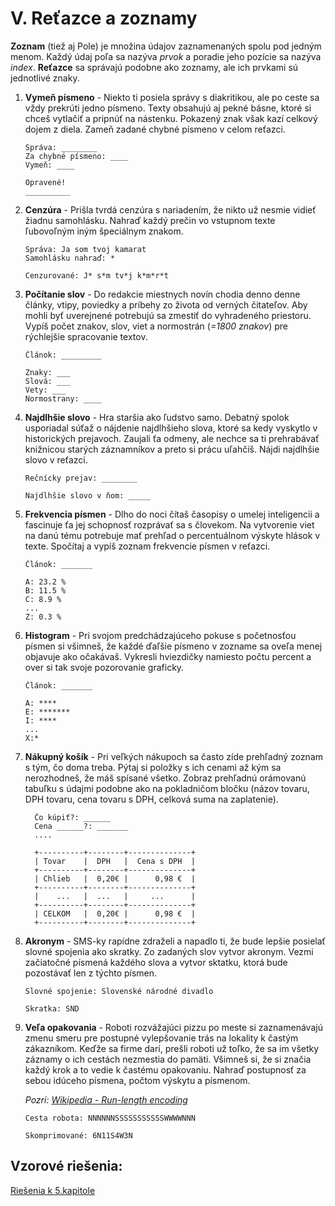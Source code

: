# Ⅴ. Reťazce a zoznamy


**Zoznam** (tiež aj Pole) je množina údajov zaznamenaných spolu pod jedným menom. Každý údaj poľa sa nazýva *prvok* a poradie jeho pozície sa nazýva *index*. **Reťazce** sa správajú podobne ako zoznamy, ale ich prvkami sú jednotlivé znaky.


1. **Vymeň písmeno** - Niekto ti posiela správy s diakritikou, ale po ceste sa vždy prekrúti jedno písmeno. Texty obsahujú aj pekné básne, ktoré si chceš vytlačiť a pripnúť na nástenku. Pokazený znak však kazí celkový dojem z diela. Zameň zadané chybné písmeno v celom reťazci.

   ```
   Správa: ________
   Za chybné písmeno: ____
   Vymeň: ____
   
   Opravené!
   __________
   ```



2. **Cenzúra** - Prišla tvrdá cenzúra s nariadením, že nikto už nesmie vidieť žiadnu samohlásku. Nahraď každý prečin vo vstupnom texte ľubovoľným iným špeciálnym znakom.

   ```
   Správa: Ja som tvoj kamarat
   Samohlásku nahraď: *
   
   Cenzurované: J* s*m tv*j k*m*r*t
   ```



3. **Počítanie slov** - Do redakcie miestnych novín chodia denno denne články, vtipy, poviedky a príbehy zo života od verných čitateľov. Aby mohli byť uverejnené potrebujú sa zmestiť do vyhradeného priestoru. Vypíš počet znakov, slov, viet a normostrán (*=1800 znakov*) pre rýchlejšie spracovanie textov.

   ```
   Článok: _________
   
   Znaky: ___
   Slová: ___
   Vety: ___
   Normostrany: ____
   ```



4. **Najdlhšie slovo** - Hra staršia ako ľudstvo samo. Debatný spolok usporiadal súťaž o nájdenie najdlhšieho slova, ktoré sa kedy vyskytlo v historických prejavoch. Zaujali ťa odmeny, ale nechce sa ti prehrabávať knižnicou starých záznamníkov a preto si prácu uľahčíš. Nájdi najdlhšie slovo v reťazci.

   ```
   Rečnícky prejav: ________
   
   Najdlhšie slovo v ňom: _____
   ```



5. **Frekvencia písmen** - Dlho do noci čítaš časopisy o umelej inteligencii a fascinuje ťa jej schopnosť rozprávať sa s človekom. Na vytvorenie viet na danú tému potrebuje mať prehľad o percentuálnom výskyte hlások v texte. Spočítaj a vypíš zoznam frekvencie písmen v reťazci.

   ```
   Článok: _______
   
   A: 23.2 %
   B: 11.5 %
   C: 8.9 %
   ...
   Z: 0.3 %
   ```



6. **Histogram** - Pri svojom predchádzajúceho pokuse s početnosťou písmen si všimneš, že každé ďaľšie písmeno v zozname sa oveľa menej objavuje ako očakávaš. Vykresli hviezdičky namiesto počtu percent a over si tak svoje pozorovanie graficky.

   ```
   Článok: _______
   
   A: ****
   E: *******
   I: ****
   ...
   X:*
   ```



7. **Nákupný košík** - Pri veľkých nákupoch sa často zíde prehľadný zoznam s tým, čo doma treba. Pýtaj si položky s ich cenami až kým sa nerozhodneš, že máš spísané všetko. Zobraz prehľadnú orámovanú tabuľku s údajmi podobne ako na pokladničom bločku (názov tovaru, DPH tovaru, cena tovaru s DPH, celková suma na zaplatenie).

   ```
     Čo kúpiť?: ______
     Cena ______?: _______
     ....
   
     +----------+--------+--------------+
     | Tovar    |  DPH   |  Cena s DPH  |
     +----------+--------+--------------+
     | Chlieb   |  0,20€ |      0,98 €  |
     +----------+--------+--------------+
     |    ...   |  ...   |     ...      |
     +----------+--------+--------------+
     | CELKOM   |  0,20€ |      0,98 €  |
     +----------+--------+--------------+
   ```



8. **Akronym** - SMS-ky rapídne zdraželi a napadlo ti, že bude lepšie posielať slovné spojenia ako skratky. Zo zadaných slov vytvor akronym. Vezmi začiatočné písmená každého slova a vytvor sktatku, ktorá bude pozostávať len z týchto písmen.

   ```
   Slovné spojenie: Slovenské národné divadlo
   
   Skratka: SND
   ```



9. **Veľa opakovania** - Roboti rozvážajúci pizzu po meste si zaznamenávajú zmenu smeru pre postupné vylepšovanie trás na lokality k častým zákazníkom. Keďže sa firme darí, prešli roboti už toľko, že sa im všetky záznamy o ich cestách nezmestia do pamäti. Všimneš si, že si značia každý krok a to vedie k častému opakovaniu. Nahraď postupnosť za sebou idúceho písmena, počtom výskytu a písmenom.

   *Pozri: [Wikipedia - Run-length encoding](https://cs.wikipedia.org/wiki/Run-length_encoding)*

   ```
   Cesta robota: NNNNNNSSSSSSSSSSSWWWWNNN
   
   Skomprimované: 6N11S4W3N
   ```

## Vzorové riešenia:
[Riešenia k 5.kapitole](/Hackerman/tasks-solutions/5-chapter.html)